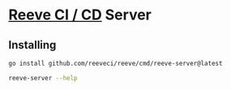 # [Reeve CI / CD](https://reeveci.github.io) Server

## Installing

```sh
go install github.com/reeveci/reeve/cmd/reeve-server@latest

reeve-server --help
```
